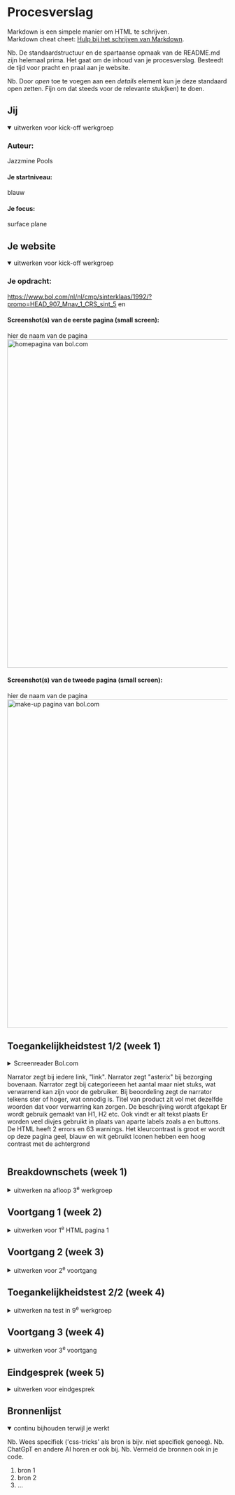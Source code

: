 # Procesverslag

Markdown is een simpele manier om HTML te schrijven.  
Markdown cheat cheet: [Hulp bij het schrijven van Markdown](https://github.com/adam-p/markdown-here/wiki/Markdown-Cheatsheet).

Nb. De standaardstructuur en de spartaanse opmaak van de README.md zijn helemaal prima. Het gaat om de inhoud van je procesverslag. Besteedt de tijd voor pracht en praal aan je website.

Nb. Door _open_ toe te voegen aan een _details_ element kun je deze standaard open zetten. Fijn om dat steeds voor de relevante stuk(ken) te doen.

## Jij

<details open>
  <summary>uitwerken voor kick-off werkgroep</summary>

### Auteur:

Jazzmine Pools

#### Je startniveau:

blauw

#### Je focus:

surface plane

</details>

## Je website

<details open>
  <summary>uitwerken voor kick-off werkgroep</summary>

### Je opdracht:

https://www.bol.com/nl/nl/cmp/sinterklaas/1992/?promo=HEAD_907_Mnav_1_CRS_sint_5 en 

#### Screenshot(s) van de eerste pagina (small screen):

hier de naam van de pagina  
 <img src="./readme-images/sinterklaas.png" width="750px" alt="homepagina van bol.com">

#### Screenshot(s) van de tweede pagina (small screen):

hier de naam van de pagina  
 <img src="./readme-images/makeup.png" width="750px" alt="make-up pagina van bol.com">

</details>

## Toegankelijkheidstest 1/2 (week 1)

<details>
  <summary>Screenreader Bol.com

<sup></sup> Narrator zegt bij iedere link, "link".
Narrator zegt "asterix" bij bezorging bovenaan.
Narrator zegt bij categorieeen het aantal maar niet stuks, wat verwarrend kan zijn voor de gebruiker.
Bij beoordeling zegt de narrator telkens ster of hoger, wat onnodig is.
Titel van product zit vol met dezelfde woorden dat voor verwarring kan zorgen.
De beschrijving wordt afgekapt Er wordt gebruik gemaakt van H1, H2 etc.
Ook vindt er alt tekst plaats
Er worden veel divjes gebruikt in plaats van aparte labels zoals a en buttons.
De HTML heeft 2 errors en 63 warnings.
Het kleurcontrast is groot er wordt op deze pagina geel, blauw en wit gebruikt
Iconen hebben een hoog contrast met de achtergrond</summary>

### Bevindingen

Lijst met je bevindingen die in de test naar voren kwamen:

</details>

## Breakdownschets (week 1)

<details>
  <summary>uitwerken na afloop 3<sup>e</sup> werkgroep</summary>

### de hele pagina:

  <img src="readme-images/breakdown-1.jpg" width="375px" alt="breakdown van pagina 1">
  <img src="readme-images/breakdown-2.jpg" width="375px" alt="breakdown van pagina 2">

### dynamisch deel (bijv menu):

  <img src="readme-images/dummy-plaatje.jpg" width="375px" alt="breakdown van een dynamisch deel">

### wellicht nog een dynamisch deel (bijv filter):

  <img src="readme-images/dummy-plaatje.jpg" width="375px" alt="breakdown van nog een dynamisch deel">

</details>

## Voortgang 1 (week 2)

<details>
  <summary>uitwerken voor 1<sup>e</sup> HTML pagina 1 </summary>
  <img src="./readme-images/screenshot-pagina-1.png" alt="screenshot HTML pagina 1">

### Stand van zaken

hier dit ging goed & dit was lastig (neem ook screenshots op van delen van je website en code)

</details>

## Voortgang 2 (week 3)

<details>
  <summary>uitwerken voor 2<sup>e</sup> voortgang</summary>

### Stand van zaken

hier dit ging goed & dit was lastig (neem ook screenshots op van delen van je website en code)

### Agenda voor meeting

samen met je groepje opstellen

| student 1      | student 2          | student 3    | student 4        |
| -------------- | ------------------ | ------------ | ---------------- |
| dit bespreken  | en dit             | en ik dit    | en dan ik dat    |
| en dat ook nog | dit als er tijd is | nog een punt | dit wil ik zeker |
| ...            | ...                | ...          | ...              |

### Verslag van meeting

hier na afloop snel de uitkomsten van de meeting vastleggen

- punt 1
- punt 2
- nog een punt
- ...

</details>

## Toegankelijkheidstest 2/2 (week 4)

<details>
  <summary>uitwerken na test in 9<sup>e</sup> werkgroep</summary>

### Bevindingen

Lijst met je bevindingen die in de test naar voren kwamen (geef ook aan wat er verbeterd is):

</details>

## Voortgang 3 (week 4)

<details>
  <summary>uitwerken voor 3<sup>e</sup> voortgang</summary>

### Stand van zaken

hier dit ging goed & dit was lastig (neem ook screenshots op van delen van je website en code)

### Agenda voor meeting

samen met je groepje opstellen

| student 1      | student 2          | student 3    | student 4        |
| -------------- | ------------------ | ------------ | ---------------- |
| dit bespreken  | en dit             | en ik dit    | en dan ik dat    |
| en dat ook nog | dit als er tijd is | nog een punt | dit wil ik zeker |
| ...            | ...                | ...          | ...              |

### Verslag van meeting

hier na afloop snel de uitkomsten van de meeting vastleggen

- punt 1
- punt 2
- nog een punt
- ...

</details>

## Eindgesprek (week 5)

<details>
  <summary>uitwerken voor eindgesprek</summary>

### Je uitkomst - karakteristiek screenshots:

  <img src="readme-images/dummy-plaatje.jpg" width="375px" alt="uitomst opdracht 1">

### Dit ging goed/Heb ik geleerd:

Korte omschrijving met plaatjes

  <img src="readme-images/dummy-plaatje.jpg" width="375px" alt="top">

### Dit was lastig/Is niet gelukt:

Korte omschrijving met plaatjes

  <img src="readme-images/dummy-plaatje.jpg" width="375px" alt="bummer">
</details>

## Bronnenlijst

<details open>
  <summary>continu bijhouden terwijl je werkt</summary>

Nb. Wees specifiek ('css-tricks' als bron is bijv. niet specifiek genoeg).
Nb. ChatGpT en andere AI horen er ook bij.
Nb. Vermeld de bronnen ook in je code.

1. bron 1
2. bron 2
3. ...

</details>
